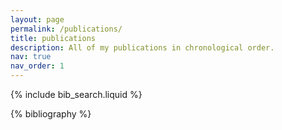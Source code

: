 ```yaml
---
layout: page
permalink: /publications/
title: publications
description: All of my publications in chronological order.
nav: true
nav_order: 1
---
```


<!-- _pages/publications.md -->

<!-- Bibsearch Feature -->

{% include bib_search.liquid %}

<div class="publications">

{% bibliography %}

</div>
